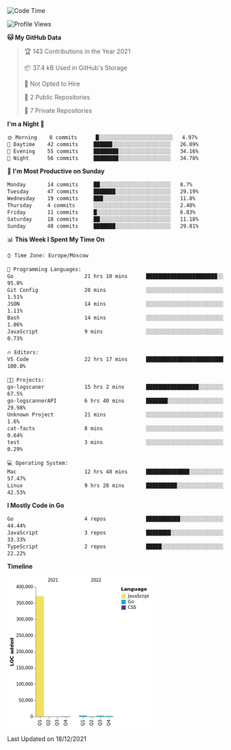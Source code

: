 <!--START_SECTION:waka-->
![Code Time](http://img.shields.io/badge/Code%20Time-67%20hrs%2014%20mins-blue)

![Profile Views](http://img.shields.io/badge/Profile%20Views-26-blue)

**🐱 My GitHub Data** 

> 🏆 143 Contributions in the Year 2021
 > 
> 📦 37.4 kB Used in GitHub's Storage 
 > 
> 🚫 Not Opted to Hire
 > 
> 📜 2 Public Repositories 
 > 
> 🔑 7 Private Repositories  
 > 
**I'm a Night 🦉** 

```text
🌞 Morning    8 commits      █░░░░░░░░░░░░░░░░░░░░░░░░   4.97% 
🌆 Daytime    42 commits     ██████░░░░░░░░░░░░░░░░░░░   26.09% 
🌃 Evening    55 commits     ████████░░░░░░░░░░░░░░░░░   34.16% 
🌙 Night      56 commits     ████████░░░░░░░░░░░░░░░░░   34.78%

```
📅 **I'm Most Productive on Sunday** 

```text
Monday       14 commits     ██░░░░░░░░░░░░░░░░░░░░░░░   8.7% 
Tuesday      47 commits     ███████░░░░░░░░░░░░░░░░░░   29.19% 
Wednesday    19 commits     ███░░░░░░░░░░░░░░░░░░░░░░   11.8% 
Thursday     4 commits      ░░░░░░░░░░░░░░░░░░░░░░░░░   2.48% 
Friday       11 commits     █░░░░░░░░░░░░░░░░░░░░░░░░   6.83% 
Saturday     18 commits     ██░░░░░░░░░░░░░░░░░░░░░░░   11.18% 
Sunday       48 commits     ███████░░░░░░░░░░░░░░░░░░   29.81%

```


📊 **This Week I Spent My Time On** 

```text
⌚︎ Time Zone: Europe/Moscow

💬 Programming Languages: 
Go                       21 hrs 10 mins      ███████████████████████░░   95.0% 
Git Config               20 mins             ░░░░░░░░░░░░░░░░░░░░░░░░░   1.51% 
JSON                     14 mins             ░░░░░░░░░░░░░░░░░░░░░░░░░   1.11% 
Bash                     14 mins             ░░░░░░░░░░░░░░░░░░░░░░░░░   1.06% 
JavaScript               9 mins              ░░░░░░░░░░░░░░░░░░░░░░░░░   0.73%

🔥 Editors: 
VS Code                  22 hrs 17 mins      █████████████████████████   100.0%

🐱‍💻 Projects: 
go-logscaner             15 hrs 2 mins       █████████████████░░░░░░░░   67.5% 
go-logscannerAPI         6 hrs 40 mins       ███████░░░░░░░░░░░░░░░░░░   29.98% 
Unknown Project          21 mins             ░░░░░░░░░░░░░░░░░░░░░░░░░   1.6% 
cat-facts                8 mins              ░░░░░░░░░░░░░░░░░░░░░░░░░   0.64% 
test                     3 mins              ░░░░░░░░░░░░░░░░░░░░░░░░░   0.29%

💻 Operating System: 
Mac                      12 hrs 48 mins      ██████████████░░░░░░░░░░░   57.47% 
Linux                    9 hrs 28 mins       ██████████░░░░░░░░░░░░░░░   42.53%

```

**I Mostly Code in Go** 

```text
Go                       4 repos             ███████████░░░░░░░░░░░░░░   44.44% 
JavaScript               3 repos             ████████░░░░░░░░░░░░░░░░░   33.33% 
TypeScript               2 repos             █████░░░░░░░░░░░░░░░░░░░░   22.22%

```


**Timeline**

![Chart not found](https://raw.githubusercontent.com/jeezft/jeezft/main/charts/bar_graph.png) 


 Last Updated on 18/12/2021
<!--END_SECTION:waka-->

